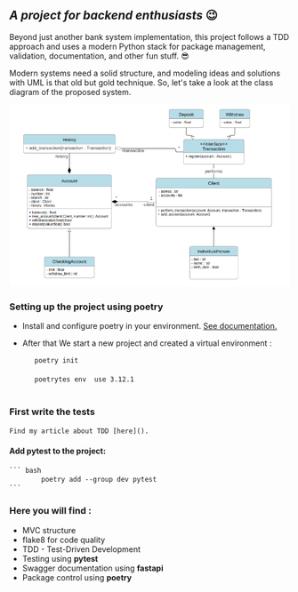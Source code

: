 ## *A project for backend enthusiasts* 😉

Beyond just another bank system implementation, this project follows a TDD approach and uses a modern Python stack for package management, validation, documentation, and other fun stuff. 😎

Modern systems need a solid structure, and modeling ideas and solutions with UML is that old but gold technique. So, let's take a look at the class diagram of the proposed system.

![alt text](image.png)

### Setting up the project using poetry
- Install and configure poetry in your environment. [See documentation.](https://python-poetry.org/docs/)

- After that We start a new project and created a virtual environment : 

    ``` bash
       poetry init

       poetrytes env  use 3.12.1
       
    ```

### First write the tests
    Find my article about TDD [here]().

#### Add pytest to the project:
    ``` bash
            poetry add --group dev pytest
    ```


### Here you will find :
- MVC structure 
- flake8 for code quality
- TDD - Test-Driven Development
- Testing using **pytest**
- Swagger documentation using **fastapi**
- Package control using **poetry**
